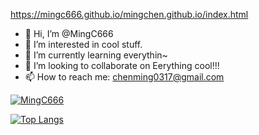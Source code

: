 https://mingc666.github.io/mingchen.github.io/index.html

- 👋 Hi, I’m @MingC666
- 👀 I’m interested in cool stuff.
- 🌱 I’m currently learning everythin~
- 💞️ I’m looking to collaborate on Eerything cool!!!
- 📫 How to reach me: chenming0317@gmail.com

<!---
MingC666/MingC666 is a ✨ special ✨ repository because its `README.md` (this file) appears on your GitHub profile.
You can click the Preview link to take a look at your changes.
--->


[![MingC666](https://github-readme-stats.vercel.app/api?username=MingC666&show_icons=true&theme=tokyonight)](https://github.com/MingC666/github-readme-stats)

[![Top Langs](https://github-readme-stats.vercel.app/api/top-langs/?username=MingC666&layout=compact)](https://github.com/MingC666/github-readme-stats)
